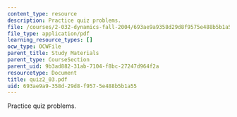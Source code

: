 ```yaml
---
content_type: resource
description: Practice quiz problems.
file: /courses/2-032-dynamics-fall-2004/693ae9a9358d29d8f9575e488b5b1a55_quiz2_03.pdf
file_type: application/pdf
learning_resource_types: []
ocw_type: OCWFile
parent_title: Study Materials
parent_type: CourseSection
parent_uid: 9b3ad882-31ab-7104-f8bc-27247d964f2a
resourcetype: Document
title: quiz2_03.pdf
uid: 693ae9a9-358d-29d8-f957-5e488b5b1a55
---
```

Practice quiz problems.

